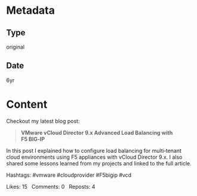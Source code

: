 # Metadata

## Type

original

## Date

6yr

# Content

Checkout my latest blog post:

> **VMware vCloud Director 9.x Advanced Load Balancing with F5 BIG‑IP**

In this post I explained how to configure load balancing for multi‑tenant cloud environments using F5 appliances with vCloud Director 9.x.  I also shared some lessons learned from my projects and linked to the full article.

Hashtags: #vmware #cloudprovider #F5bigip #vcd

Likes: 15   Comments: 0   Reposts: 4
